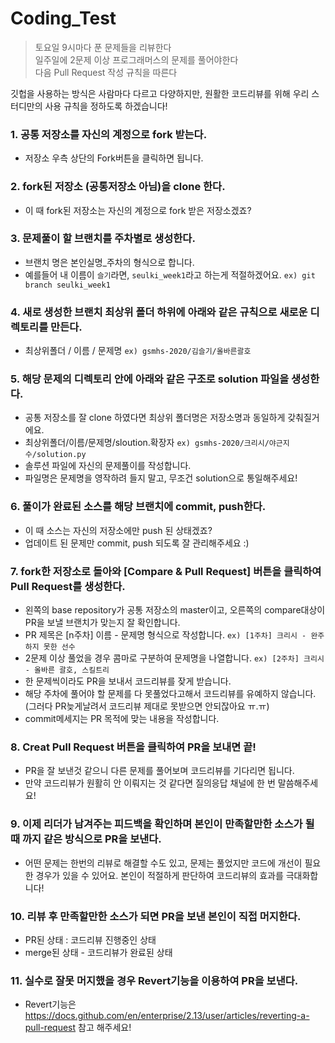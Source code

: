 # Coding_Test
> 토요일 9시마다 푼 문제들을 리뷰한다 <br>
> 일주일에 2문제 이상 프로그래머스의 문제를 풀어야한다 <br>
> 다음 Pull Request 작성 규칙을 따른다 <br>

깃헙을 사용하는 방식은 사람마다 다르고 다양하지만,
원활한 코드리뷰를 위해 우리 스터디만의 사용 규칙을 정하도록 하겠습니다!

### 1. 공통 저장소를 자신의 계정으로 fork 받는다.
- 저장소 우측 상단의 Fork버튼을 클릭하면 됩니다.

### 2. fork된 저장소 (공통저장소 아님)을 clone 한다.
- 이 때 fork된 저장소는 자신의 계정으로 fork 받은 저장소겠죠?

### 3. 문제풀이 할 브랜치를 주차별로 생성한다.
- 브랜치 명은 본인실명_주차의 형식으로 합니다.
- 예를들어 내 이름이 `슬기`라면, `seulki_week1`라고 하는게 적절하겠어요.
```ex) git branch seulki_week1```

### 4. 새로 생성한 브랜치 최상위 폴더 하위에 아래와 같은 규칙으로 새로운 디렉토리를 만든다.
- 최상위폴더 / 이름 / 문제명
```ex) gsmhs-2020/김슬기/올바른괄호```

### 5. 해당 문제의 디렉토리 안에 아래와 같은 구조로 solution 파일을 생성한다.
- 공통 저장소를 잘 clone 하였다면 최상위 폴더명은 저장소명과 동일하게 갖춰질거에요.
- 최상위폴더/이름/문제명/sloution.확장자
```ex) gsmhs-2020/크리시/야근지수/solution.py```
- 솔루션 파일에 자신의 문제풀이를 작성합니다.
- 파일명은 문제명을 영작하려 들지 말고, 무조건 solution으로 통일해주세요!

### 6. 풀이가 완료된 소스를 해당 브랜치에 commit, push한다.
- 이 때 소스는 자신의 저장소에만 push 된 상태겠죠?
- 업데이트 된 문제만 commit, push 되도록 잘 관리해주세요 :)
### 7. fork한 저장소로 돌아와 [Compare & Pull Request] 버튼을 클릭하여 Pull Request를 생성한다.
- 왼쪽의 base repository가 공통 저장소의 master이고, 오른쪽의 compare대상이 PR을 보낼 브랜치가 맞는지 잘 확인합니다.
- PR 제목은 [n주차] 이름 - 문제명 형식으로 작성합니다.
```ex) [1주차] 크리시 - 완주하지 못한 선수```
- 2문제 이상 풀었을 경우 콤마로 구분하여 문제명을 나열합니다.
```ex) [2주차] 크리시 - 올바른 괄호, 스킬트리```
- 한 문제씩이라도 PR을 보내서 코드리뷰를 잦게 받습니다.
- 해당 주차에 풀어야 할 문제를 다 못풀었다고해서 코드리뷰를 유예하지 않습니다. (그러다 PR늦게날려서 코드리뷰 제대로 못받으면 안되잖아요 ㅠ.ㅠ)
- commit메세지는 PR 목적에 맞는 내용을 작성합니다.

### 8. Creat Pull Request 버튼을 클릭하여 PR을 보내면 끝!
- PR을 잘 보낸것 같으니 다른 문제를 풀어보며 코드리뷰를 기다리면 됩니다.
- 만약 코드리뷰가 원활히 안 이뤄지는 것 같다면 질의응답 채널에 한 번 말씀해주세요!

### 9. 이제 리더가 남겨주는 피드백을 확인하며 본인이 만족할만한 소스가 될 때 까지 같은 방식으로 PR을 보낸다.
- 어떤 문제는 한번의 리뷰로 해결할 수도 있고, 문제는 풀었지만 코드에 개선이 필요한 경우가 있을 수 있어요. 본인이 적절하게 판단하여 코드리뷰의 효과를 극대화합니다!

### 10. 리뷰 후 만족할만한 소스가 되면 PR을 보낸 본인이 직접 머지한다.
- PR된 상태 : 코드리뷰 진행중인 상태
- merge된 상태 - 코드리뷰가 완료된 상태

### 11. 실수로 잘못 머지했을 경우 Revert기능을 이용하여 PR을 보낸다.
- Revert기능은 https://docs.github.com/en/enterprise/2.13/user/articles/reverting-a-pull-request 참고 해주세요!
